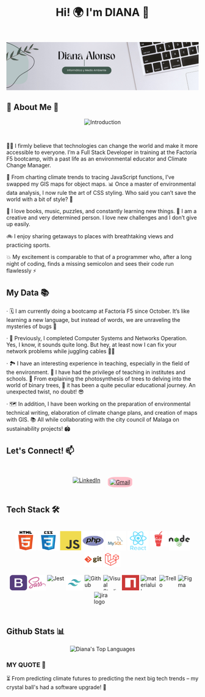 

<h1 align="center">Hi! 🌍 I'm DIANA 👋</h1>
<br>

<p align="center">
  <img src="1.png" alt="Portada" />
</p>

## 🔭 About Me  🐧

<p align="center">
  <img src="welcometomygithub.gif" alt="Introduction" />
</p>

<br>

👩‍🎓 I firmly believe that technologies can change the world and make it more accessible to everyone. I’m a Full Stack Developer in training at the Factoría F5 bootcamp, with a past life as an environmental educator and Climate Change Manager.

🌱 From charting climate trends to tracing JavaScript functions, I’ve swapped my GIS maps for object maps. 📊 Once a master of environmental data analysis, I now rule the art of CSS styling. Who said you can’t save the world with a bit of style? 💃

💞 I love books, music, puzzles, and constantly learning new things. 💪 I am a creative and very determined person. I love new challenges and I don’t give up easily.

🚲 I enjoy sharing getaways to places with breathtaking views and practicing sports.

💥 My excitement is comparable to that of a programmer who, after a long night of coding, finds a missing semicolon and sees their code run flawlessly ⚡

## My Data 📚

· 🗓️ I am currently doing a bootcamp at Factoría F5 since October. It’s like learning a new language, but instead of words, we are unraveling the mysteries of bugs 🐞

· 🔌 Previously, I completed Computer Systems and Networks Operation. Yes, I know, it sounds quite long. But hey, at least now I can fix your network problems while juggling cables 👩‍🏭

· 🏞️ I have an interesting experience in teaching, especially in the field of the environment. 🏫 I have had the privilege of teaching in institutes and schools. 🐛 From explaining the photosynthesis of trees to delving into the world of binary trees, 🌳 it has been a quite peculiar educational journey. An unexpected twist, no doubt! 😎

· 🗺️ In addition, I have been working on the preparation of environmental technical writing, elaboration of climate change plans, and creation of maps with GIS. 📚 All while collaborating with the city council of Malaga on sustainability projects! 🏟️


## Let's Connect! 📫

<br>
<div style="display: flex; justify-content: center;">
    <p align="center" style="margin-right: 20px;">
        <a href="https://www.linkedin.com/in/diana-a-128215213/">
            <img src="https://skillicons.dev/icons?i=linkedin" alt="LinkedIn" />
        </a>
    </p>
    <p align="center">
        <a href="mailto:dialomt@gmail.com">
            <img src="https://skillicons.dev/icons?i=gmail" alt="Gmail" style="background-color: pink; padding: 5px; border-radius: 30%; width: 40px; height: 40px;" />
        </a>
    </p>
</div>

## Tech Stack 🛠️

<br>
<div style="display: flex; flex-wrap: wrap; justify-content: center;">
    <img style="margin: 2px; width: 55px; height: 50px;" alt="HTML5" title='HTML5' src="https://raw.githubusercontent.com/github/explore/80688e429a7d4ef2fca1e82350fe8e3517d3494d/topics/html/html.png" />
    <img style="margin: 2px; width: 55px; height: 50px;" alt="CSS3" title='CSS3' src="https://raw.githubusercontent.com/github/explore/80688e429a7d4ef2fca1e82350fe8e3517d3494d/topics/css/css.png" />
    <img style="margin: 2px; width: 55px; height: 50px;" alt="JavaScript" title='JavaScript' src="https://raw.githubusercontent.com/github/explore/80688e429a7d4ef2fca1e82350fe8e3517d3494d/topics/javascript/javascript.png" />
    <img style="margin: 2px; width: 55px; height: 50px;" alt="PHP" title='PHP' src="https://raw.githubusercontent.com/github/explore/cbe43f9176f0609329c713c62b569b9c2d0d2e6f/topics/php/php.png" />
    <img style="margin: 2px; width: 55px; height: 50px;" alt="MySQL" title='MySQL' src="https://raw.githubusercontent.com/github/explore/cbe43f9176f0609329c713c62b569b9c2d0d2e6f/topics/mysql/mysql.png" />
    <img style="margin: 2px; width: 55px; height: 50px;" alt="React" title='React' src="https://raw.githubusercontent.com/devicons/devicon/master/icons/react/react-original-wordmark.svg" alt="react" />
    <img style="margin: 2px; width: 45px; height: 40px;" alt="Gulp" title='Gulp' src="https://raw.githubusercontent.com/github/explore/80688e429a7d4ef2fca1e82350fe8e3517d3494d/topics/gulp/gulp.png" />
    <img style="margin: 2px; width: 55px; height: 50px;" alt="Node.js" title='Node.js' src="https://raw.githubusercontent.com/devicons/devicon/master/icons/nodejs/nodejs-original-wordmark.svg" alt="nodejs" />
    <img style="margin: 2px; width: 45px; height: 40px;" alt="Git" title='Git' src="https://raw.githubusercontent.com/github/explore/80688e429a7d4ef2fca1e82350fe8e3517d3494d/topics/git/git.png" />
    <img style="margin: 2px; width: 45px; height: 40px;" alt="Laravel" title='Laravel' src="https://raw.githubusercontent.com/github/explore/cbe43f9176f0609329c713c62b569b9c2d0d2e6f/topics/laravel/laravel.png" />
</div>
<br>
<div style="display: flex; flex-wrap: wrap; justify-content: center;">
    <img style="margin: 2px; width: 45px; height: 40px;" alt="Bootstrap" title='Bootstrap' src="https://raw.githubusercontent.com/github/explore/cbe43f9176f0609329c713c62b569b9c2d0d2e6f/topics/bootstrap/bootstrap.png" />
    <img style="margin: 2px; width: 45px; height: 40px;" alt="Sass" title='Sass' src="https://raw.githubusercontent.com/github/explore/80688e429a7d4ef2fca1e82350fe8e3517d3494d/topics/sass/sass.png" />
    <img style="margin: 2px; width: 45px; height: 40px;" alt="Jest" title="Jest" src="https://skillicons.dev/icons?i=jest" />
    <img style="margin: 2px; width: 45px; height: 40px;" alt="Tailwind" title='Tailwind' src="https://raw.githubusercontent.com/github/explore/cbe43f9176f0609329c713c62b569b9c2d0d2e6f/topics/tailwind/tailwind.png" />
    <img style="margin: 2px; width: 45px; height: 40px;" alt="Github" title='Github' src="https://user-images.githubusercontent.com/93437541/156567140-3761f735-891f-4c82-98d7-990bd62b5a6e.png" />
    <img style="margin: 2px; width: 45px; height: 40px;" alt="Visual Studio Code" title='Visual Studio Code' src="https://upload.wikimedia.org/wikipedia/commons/thumb/9/9a/Visual_Studio_Code_1.35_icon.svg/1024px-Visual_Studio_Code_1.35_icon.svg.png" />
    <img style="margin: 2px; width: 45px; height: 40px;" alt="Npm" title='Npm' src="https://raw.githubusercontent.com/github/explore/80688e429a7d4ef2fca1e82350fe8e3517d3494d/topics/npm/npm.png" />
    <img style="margin: 2px; width: 45px; height: 40px;" src="https://cdn.jsdelivr.net/gh/devicons/devicon/icons/materialui/materialui-original.svg" alt="materialui logo"/>
    <img style="margin: 2px; width: 45px; height: 40px;" alt="Trello" title='Trello' src="https://img.icons8.com/color/452/trello.png" />
    <img style="margin: 2px; width: 45px; height: 40px;" alt="Figma" title='Figma' src="https://4.bp.blogspot.com/-LiJZ5I8E7K8/XIe_GeI5glI/AAAAAAAAIuw/4Awu8j8r0P8TKBXzyxyslHEfplOlK9-6QCK4BGAYYCw/s1600/icon%2Bfigma%2Bvector.png" />
    <img style="margin: 2px; width: 45px; height: 40px;" src="https://cdn.jsdelivr.net/gh/devicons/devicon/icons/jira/jira-original.svg" alt="jira logo" />
</div>

<br>

## Github Stats 📊
<div align="center">

![Diana's Top Languages](https://github-readme-stats.vercel.app/api/top-langs/?username=dialomt&theme=dark&show_icons=true&hide_border=false&layout=compact)
</div>

### MY QUOTE 💭

⏳ From predicting climate futures to predicting the next big tech trends – my crystal ball's had a software upgrade! 🔮

